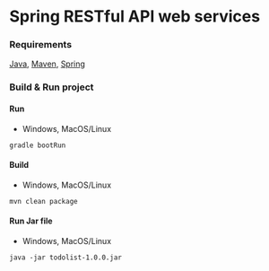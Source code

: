 # Spring RESTful API web services

### Requirements
[Java](https://adoptium.net), [Maven](https://maven.apache.org), [Spring](https://spring.io)

### Build & Run project

#### Run
* Windows, MacOS/Linux
```
gradle bootRun
```
#### Build
* Windows, MacOS/Linux
```
mvn clean package
```
#### Run Jar file
* Windows, MacOS/Linux
```
java -jar todolist-1.0.0.jar
```
